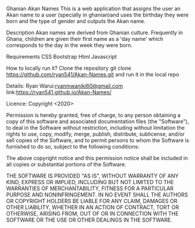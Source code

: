 Ghanian Akan Names
  This is a web application that assigns the user an Akan name to a user (specially in ghanian)and uses the birthday they were born and the type of gender and outputs the Akan name.

Description
  Akan names are derived from Ghanian culture. Frequently in Ghana, children are given their first name as a 'day name' which corresponds to the day in the week they were born.

Requirements
CSS
Bootstrap 
Html
Javascript

How to locally run it?
Clone the repository
git clone https://github.com/ryan541/Akan-Names.git
and run it in the local repo

Details:
Ryan Warui:ryanmwaniki60@gmail.com
link:https://ryan541.github.io/Akan-Names/ 

Licence:
Copyright <2020> <Ryan Mwaniki>

Permission is hereby granted, free of charge, to any person obtaining a copy of this software and associated documentation files (the "Software"), to deal in the Software without restriction, including without limitation the rights to use, copy, modify, merge, publish, distribute, sublicense, and/or sell copies of the Software, and to permit persons to whom the Software is furnished to do so, subject to the following conditions:

The above copyright notice and this permission notice shall be included in all copies or substantial portions of the Software.

THE SOFTWARE IS PROVIDED "AS IS", WITHOUT WARRANTY OF ANY KIND, EXPRESS OR IMPLIED, INCLUDING BUT NOT LIMITED TO THE WARRANTIES OF MERCHANTABILITY, FITNESS FOR A PARTICULAR PURPOSE AND NONINFRINGEMENT. IN NO EVENT SHALL THE AUTHORS OR COPYRIGHT HOLDERS BE LIABLE FOR ANY CLAIM, DAMAGES OR OTHER LIABILITY, WHETHER IN AN ACTION OF CONTRACT, TORT OR OTHERWISE, ARISING FROM, OUT OF OR IN CONNECTION WITH THE SOFTWARE OR THE USE OR OTHER DEALINGS IN THE SOFTWARE.

